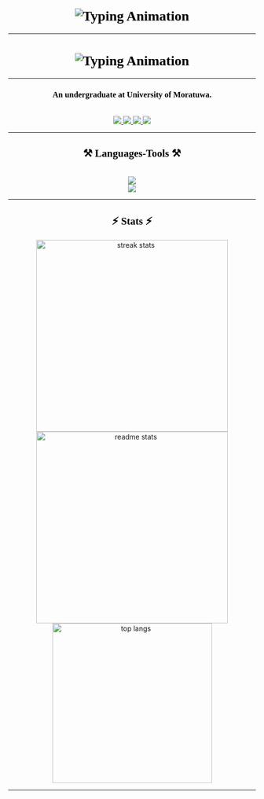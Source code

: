 <h1 align="center" style="font-family: 'Times New Roman', Times, serif; color: #000000;">
  <img src="https://readme-typing-svg.herokuapp.com/?font=Times+New+Roman&size=35&center=true&vCenter=true&width=500&height=70&duration=4000&lines=Hi+There!+👋+I'm+Reezma+Cader!" alt="Typing Animation">
</h1>

<hr/>

<h1 align="center" style="font-family: 'Times New Roman', Times, serif; color: #000000;">
  <img src="https://readme-typing-svg.herokuapp.com/?font=Times+New+Roman&size=35&center=true&vCenter=true&width=500&height=70&duration=4000&lines=Welcome+To+My+Profile!" alt="Typing Animation">
</h1>

<hr/>

<h3 align="center" style="font-family: 'Times New Roman', Times, serif; color: #000000;"> An undergraduate at University of Moratuwa. </h3>

<br/>

<div align="center">
  <a href="mailto:reezmacader2001@gmail.com">
    <img src="https://img.shields.io/badge/Gmail-333333?style=for-the-badge&logo=gmail&logocolor=red" target="_blank"/>
  </a>
  <a href="https://www.linkedin.com/in/reezma-cader-14a321253/" target_blank">
    <img src="https://img.shields.io/badge/LinkdIn-0077B5?style=for-the-badge&logo=linkedin&logocolor=white" target="_blank"/>
  </a>
  <a href="https://www.instagram.com/" target_blank">
    <img src="https://img.shields.io/badge/Instagram-E4405F?style=for-the-badge&logo=instagram&logoColor=white" target="_blank"/>
  </a>
  <a href="https://github.com/ReezmaCader" target_blank">
    <img src="https://img.shields.io/badge/GitHub-100000?style=for-the-badge&logo=github&logoColor=white" target="_blank"/>
  </a>
</div>

<hr/>

<h2 align="center" style="font-family: 'Times New Roman', Times, serif; color: #000000;">⚒️ Languages-Tools ⚒️</h2>
<br>

<div align="center">
  <a href="https://skillicons.dev">
    <img src="https://skillicons.dev/icons?i=github,javascript,c,java,vscode"/><br>
    <img src="https://skillicons.dev/icons?i=mysql,html,css,php,git,arduino"/>
  </a>
</div>

<hr/>

<h2 align="center" style="font-family: 'Times New Roman', Times, serif; color: #000000;">⚡ Stats ⚡</h2>

<div align="center">
  <img width="390" src="https://github-readme-streak-stats.herokuapp.com/?user=ReezmaCader&theme=react&border_radius=10" alt="streak stats"/>
  <img width="390" src="https://github-readme-stats.vercel.app/api?username=ReezmaCader&count_private=true&show_icons=true&theme=react&rank_icon=github&border_radius=10" alt="readme stats"/>
  <br>
  <img width="325" src="https://github-readme-stats.vercel.app/api/top-langs/?username=ReezmaCader&langs_count=8&layout=compact&theme=react&border_radius=10" alt="top langs"/>
</div>

<hr/>

<h3 align="center" style="font-family: 'Times New Roman', Times, serif; color: #000000;">
  <img src="https://readme-typing-svg.herokuapp
